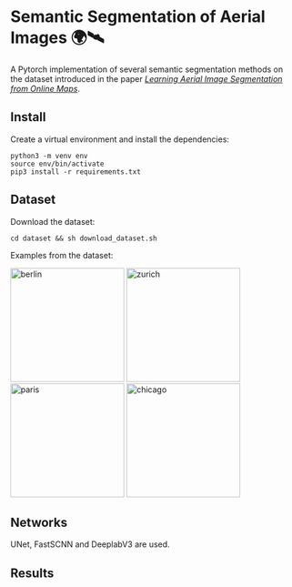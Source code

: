 # Semantic Segmentation of Aerial Images 🌍🛰️

A Pytorch implementation of several semantic segmentation methods on the dataset introduced in the paper [_Learning Aerial Image Segmentation from Online Maps_](https://ethz.ch/content/dam/ethz/special-interest/baug/igp/photogrammetry-remote-sensing-dam/documents/pdf/Papers/Learning%20Aerial%20Image.pdf).

## Install

Create a virtual environment and install the dependencies:
```
python3 -m venv env
source env/bin/activate
pip3 install -r requirements.txt
```
## Dataset

Download the dataset:

```
cd dataset && sh download_dataset.sh
```
Examples from the dataset:

<img src="docs/berlin.png" alt="berlin" height="200"/>
<img src="docs/zurich.png" alt="zurich" height="200"/>
<img src="docs/paris.png" alt="paris" height="200"/>
<img src="docs/chicago.png" alt="chicago" height="200"/>

## Networks
UNet, FastSCNN and DeeplabV3 are used.
## Results